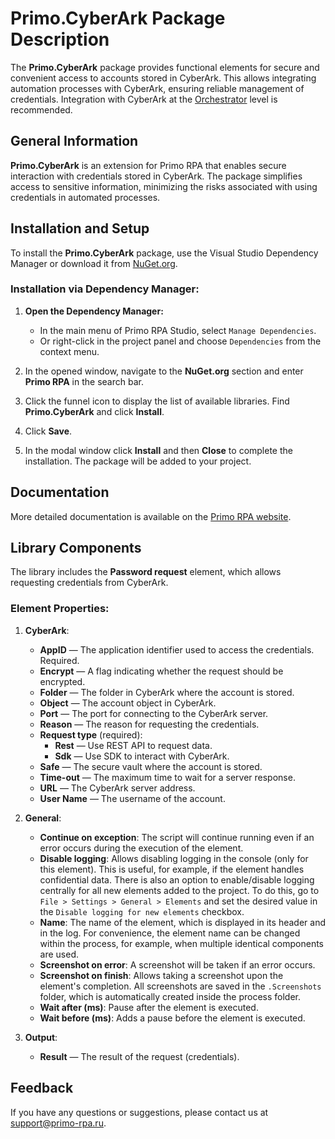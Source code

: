 # Primo.CyberArk Package Description

The **Primo.CyberArk** package provides functional elements for secure and convenient access to accounts stored in CyberArk. This allows integrating automation processes with CyberArk, ensuring reliable management of credentials. Integration with CyberArk at the [Orchestrator](https://docs.primo-rpa.com/orchestrator) level is recommended.

## General Information

**Primo.CyberArk** is an extension for Primo RPA that enables secure interaction with credentials stored in CyberArk. The package simplifies access to sensitive information, minimizing the risks associated with using credentials in automated processes.

## Installation and Setup

To install the **Primo.CyberArk** package, use the Visual Studio Dependency Manager or download it from [NuGet.org](https://www.nuget.org/).

### Installation via Dependency Manager:

1. **Open the Dependency Manager:**
   - In the main menu of Primo RPA Studio, select `Manage Dependencies`.
   - Or right-click in the project panel and choose `Dependencies` from the context menu.

2. In the opened window, navigate to the **NuGet.org** section and enter **Primo RPA** in the search bar.

3. Click the funnel icon to display the list of available libraries. Find **Primo.CyberArk** and click **Install**.

4. Click **Save**.

5. In the modal window click **Install** and then **Close** to complete the installation. The package will be added to your project.

## Documentation

More detailed documentation is available on the [Primo RPA website](https://docs.primo-rpa.com).

## Library Components

The library includes the **Password request** element, which allows requesting credentials from CyberArk.

### Element Properties:

1. **CyberArk**:
   - **AppID** — The application identifier used to access the credentials. Required.
   - **Encrypt** — A flag indicating whether the request should be encrypted.
   - **Folder** — The folder in CyberArk where the account is stored.
   - **Object** — The account object in CyberArk.
   - **Port** — The port for connecting to the CyberArk server.
   - **Reason** — The reason for requesting the credentials.
   - **Request type** (required):
      - **Rest** — Use REST API to request data.
      - **Sdk** — Use SDK to interact with CyberArk.
   - **Safe** — The secure vault where the account is stored.
   - **Time-out** — The maximum time to wait for a server response.
   - **URL** — The CyberArk server address.
   - **User Name** — The username of the account.

2. **General**:
   - **Continue on exception**: The script will continue running even if an error occurs during the execution of the element.
   - **Disable logging**: Allows disabling logging in the console (only for this element). This is useful, for example, if the element handles confidential data. There is also an option to enable/disable logging centrally for all new elements added to the project. To do this, go to `File > Settings > General > Elements` and set the desired value in the `Disable logging for new elements` checkbox.
   - **Name**: The name of the element, which is displayed in its header and in the log. For convenience, the element name can be changed within the process, for example, when multiple identical components are used.
   - **Screenshot on error**: A screenshot will be taken if an error occurs.
   - **Screenshot on finish**: Allows taking a screenshot upon the element's completion. All screenshots are saved in the `.Screenshots` folder, which is automatically created inside the process folder.
   - **Wait after (ms)**: Pause after the element is executed.
   - **Wait before (ms)**: Adds a pause before the element is executed.

3. **Output**:
   - **Result** — The result of the request (credentials).

## Feedback

If you have any questions or suggestions, please contact us at [support@primo-rpa.ru](mailto:support@primo-rpa.ru).


